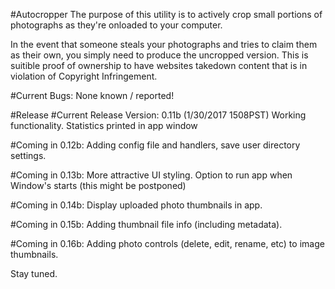 #Autocropper
The purpose of this utility is to actively crop small portions of photographs as they're onloaded to your computer.

In the event that someone steals your photographs and tries to claim them as their own, you simply need to produce the uncropped version. This is suitible proof of ownership to have websites takedown content that is in violation of Copyright Infringement.

#Current Bugs:
None known / reported!

#Release
#Current Release Version: 0.11b (1/30/2017 1508PST)
Working functionality.
Statistics printed in app window

#Coming in 0.12b:
Adding config file and handlers, save user directory settings.

#Coming in 0.13b:
More attractive UI styling.
Option to run app when Window's starts (this might be postponed)

#Coming in 0.14b:
Display uploaded photo thumbnails in app.

#Coming in 0.15b:
Adding thumbnail file info (including metadata).

#Coming in 0.16b:
Adding photo controls (delete, edit, rename, etc) to image thumbnails.

Stay tuned.

